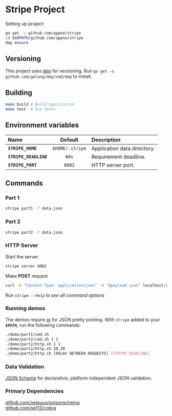 # Stripe Project
Setting up project:
```bash
go get -u github.com/appno/stripe
cd $GOPATH/github.com/appno/stripe
dep ensure
```

## Versioning
This project uses [dep](https://golang.github.io/dep/) for versioning. Run `go get -u github.com/golang/dep/cmd/dep` to install.

## Building
```bash
make build # Build application
make test  # Run tests
```

## Environment variables
| Name                  | Default         | Description                 |
| :-------------------- |:---------------:| :-------------------------- |
| **`STRIPE_HOME`**     | `$HOME/.stripe` | Application data directory. |
| **`STRIPE_DEADLINE`** | `60s`           | Requirement deadline.       |
| **`STRIPE_PORT`**     | `8082`          | HTTP server port.           |

## Commands
### Part 1
```bash
stripe part1 -f data.json
```

### Part 2
```bash
stripe part2 -f data.json
```

### HTTP Server
Start the server
```bash
stripe server 8082
```

Make **POST** request
```bash
curl -H "Content-Type: application/json" -d "@payload.json" localhost:8082
```

*Run `stripe --help` to see all command options*

### Running demos
The demos require [jq](https://stedolan.github.io/jq/) for JSON pretty printing.
With `stripe` added to your **`$PATH`**, run the following commands:
```bash
./demo/part1/cmd.sh
./demo/part2/cmd.sh 1 1
./demo/part2/http.sh 1 1
./demo/part2/http.sh 20 20
./demo/part2/http.sh [DELAY BETWEEN REQUESTS] [STRIPE_DEADLINE]
```

### Data Validation
[JSON Schema](http://json-schema.org/) for declarative, platform independent JSON validation.

### Primary Dependencies
[github.com/xeipuuv/gojsonschema](https://github.com/xeipuuv/gojsonschema)  
[github.com/spf13/cobra](https://github.com/spf13/cobra)    
